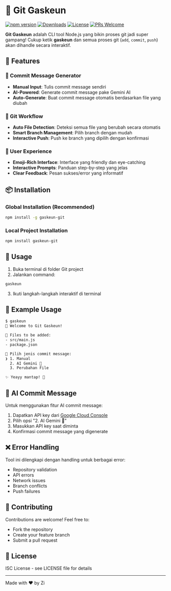 # 🚀 Git Gaskeun

[![npm version](https://img.shields.io/npm/v/git-gaskeun.svg)](https://www.npmjs.com/package/git-gaskeun)
[![Downloads](https://img.shields.io/npm/dm/git-gaskeun.svg)](https://www.npmjs.com/package/git-gaskeun)
[![License](https://img.shields.io/npm/l/git-gaskeun.svg)](https://github.com/username/git-gaskeun/blob/master/LICENSE)
[![PRs Welcome](https://img.shields.io/badge/PRs-welcome-brightgreen.svg)](https://github.com/username/git-gaskeun/pulls)

**Git Gaskeun** adalah CLI tool Node.js yang bikin proses git jadi super gampang! Cukup ketik **gaskeun** dan semua proses git (`add`, `commit`, `push`) akan dihandle secara interaktif. 

## 🌟 Features

### 💫 Commit Message Generator
- **Manual Input**: Tulis commit message sendiri
- **AI-Powered**: Generate commit message pake Gemini AI
- **Auto-Generate**: Buat commit message otomatis berdasarkan file yang diubah

### 🔄 Git Workflow
- **Auto File Detection**: Deteksi semua file yang berubah secara otomatis
- **Smart Branch Management**: Pilih branch dengan mudah
- **Interactive Push**: Push ke branch yang dipilih dengan konfirmasi

### 🎨 User Experience
- **Emoji-Rich Interface**: Interface yang friendly dan eye-catching
- **Interactive Prompts**: Panduan step-by-step yang jelas
- **Clear Feedback**: Pesan sukses/error yang informatif

## 📦 Installation

### Global Installation (Recommended)
```bash
npm install -g gaskeun-git
```

### Local Project Installation
```bash
npm install gaskeun-git
```

## 🚀 Usage

1. Buka terminal di folder Git project
2. Jalankan command:
```bash
gaskeun
```
3. Ikuti langkah-langkah interaktif di terminal

## 📝 Example Usage

```bash
$ gaskeun
🚀 Welcome to Git Gaskeun!

📂 Files to be added:
- src/main.js
- package.json

💬 Pilih jenis commit message:
❯ 1. Manual
  2. AI Gemini 🤖
  3. Perubahan File

✨ Yeayy mantap! 🚀
```

## 🔧 AI Commit Message

Untuk menggunakan fitur AI commit message:
1. Dapatkan API key dari [Google Cloud Console](https://console.cloud.google.com)
2. Pilih opsi "2. AI Gemini 🤖"
3. Masukkan API key saat diminta
4. Konfirmasi commit message yang digenerate

## ❌ Error Handling

Tool ini dilengkapi dengan handling untuk berbagai error:
- Repository validation
- API errors
- Network issues
- Branch conflicts
- Push failures

## 🤝 Contributing

Contributions are welcome! Feel free to:
- Fork the repository
- Create your feature branch
- Submit a pull request

## 📜 License

ISC License - see LICENSE file for details

---

Made with ❤️ by Zi
